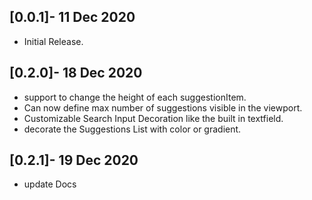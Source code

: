 ## [0.0.1]- 11 Dec 2020

* Initial Release.
## [0.2.0]- 18 Dec 2020
* support to change the height of each suggestionItem.
*  Can now define max number of suggestions visible in the viewport.
* Customizable Search Input Decoration like the built in textfield.
* decorate the Suggestions List with color or gradient.
## [0.2.1]- 19 Dec 2020
* update Docs
